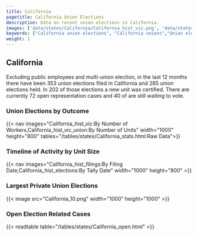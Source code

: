 ```yaml
---
title: California
pagetitle: California Union Elections
description: Data on recent union elections in California.
images: ['data/states/California/California_hist_vic.png', 'data/states/California/California_hist_size.png', 'data/states/California/California_10.png']
keywords: ["California union elections", "California unions","Union elections"]
weight: 1
---
```

##  California

Excluding public employees and multi-union election, in the last 12 months there have been 353 union elections filed in California and 285 union elections held. In 202 of those elections a new unit was certified. There are currently 72 open representation cases and 40 of are still waiting to vote.

### Union Elections by Outcome
{{< nav images="California_hist_vic:By Number of Workers,California_hist_vic_union:By Number of Units" width="1000" height="800" tables="/tables/states/California_stats.html:Raw Data">}}

### Timeline of Activity by Unit Size
{{< nav images="California_hist_filings:By Filing Date,California_hist_elections:By Tally Date" width="1000" height="800" >}}

### Largest Private Union Elections
{{< image src="California_10.png" width="1000" height="1000"  >}}

### Open Election Related Cases
{{< readtable table="/tables/states/California_open.html" >}}

